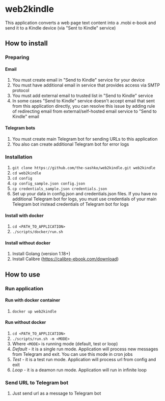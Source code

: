 # web2kindle

This application converts a web page text content into a .mobi e-book and send it to a Kindle device (via "Sent to Kindle" service)

## How to install

### Preparing

#### Email

1. You must create email in "Send to Kindle" service for your device
2. You must have additional email in service that provides access via SMTP protocol
3. You must add external email to trusted list in "Send to Kindle" service
4. In some cases "Send to Kindle" service doesn't accept email that sent from this application directly, you can resolve this issue by adding rule of redirecting email from external/self-hosted email service to "Send to Kindle" email

#### Telegram bots

1. You must create main Telegram bot for sending URLs to this application
2. You also can create additional Telegram bot for error logs

### Installation

1. `git clone https://github.com/the-sashko/web2kindle.git web2kindle`
2. `cd web2kindle`
3. `cd config`
4. `cp config_sample.json config.json`
5. `cp credentials_sample.json credentials.json`
6. Set up your data in config.json and credentials.json files. If you have no additional Telegram bot for logs, you must use credentials of your main Telegram bot instead credentials of Telegram bot for logs

#### Install with docker

1. `cd <PATH_TO_APPLICATION>`
2. `./scripts/docker/run.sh`

#### Install without docker
1. Install Golang (version 1.18+)
2. Install Calibre (https://calibre-ebook.com/download)

## How to use

### Run application

#### Run with docker container

1. `docker up web2kindle`

#### Run without docker

1. `cd <PATH_TO_APPLICATION>`
2. `./scripts/run.sh -m <MODE>`
3. Where `<MODE>` is running mode (default, test or loop)
4. *Default* - it is a single run mode. Application will process new messages from Telegram and exit. You can use this mode in cron jobs
5. *Test* - it is a test run mode. Application will process url from config and exit
6. *Loop* - it is a deamon run mode. Application will run in infinite loop

### Send URL to Telegram bot
1. Just send url as a message to Telegram bot

